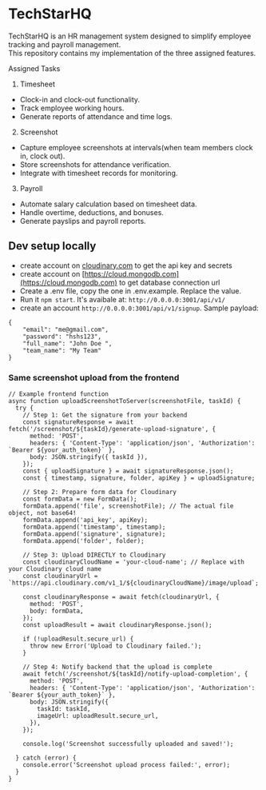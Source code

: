 # TechStarHQ

TechStarHQ is an HR management system designed to simplify employee tracking and payroll management.  
This repository contains my implementation of the three assigned features.  

 Assigned Tasks

1. Timesheet
- Clock-in and clock-out functionality.  
- Track employee working hours.  
- Generate reports of attendance and time logs.  

 2. Screenshot
- Capture employee screenshots at intervals(when team members clock in, clock out).  
- Store screenshots for attendance verification.  
- Integrate with timesheet records for monitoring.  

 3. Payroll
- Automate salary calculation based on timesheet data.  
- Handle overtime, deductions, and bonuses.  
- Generate payslips and payroll reports.  

## Dev setup locally
- create account on [cloudinary.com](https://cloudinary.com) to get the api key and secrets
- create account on [https://cloud.mongodb.com](https://cloud.mongodb.com) to get database connection url
- Create a .env file, copy the one in .env.example. Replace the value.
- Run it `npm start`. It's avaibale at: `http://0.0.0.0:3001/api/v1/`
- create an account `http://0.0.0.0:3001/api/v1/signup`.
Sample payload:
```
{
	"email": "me@gmail.com",
	"password": "hshs123",
	"full_name": "John Doe ",
	"team_name": "My Team"
}
```


### Same screenshot upload from the frontend
```
// Example frontend function
async function uploadScreenshotToServer(screenshotFile, taskId) {
  try {
    // Step 1: Get the signature from your backend
    const signatureResponse = await fetch('/screenshot/${taskId}/generate-upload-signature', {
      method: 'POST',
      headers: { 'Content-Type': 'application/json', 'Authorization': `Bearer ${your_auth_token}` },
      body: JSON.stringify({ taskId }),
    });
    const { uploadSignature } = await signatureResponse.json();
	const { timestamp, signature, folder, apiKey } = uploadSignature;

    // Step 2: Prepare form data for Cloudinary
    const formData = new FormData();
    formData.append('file', screenshotFile); // The actual file object, not base64!
    formData.append('api_key', apiKey);
    formData.append('timestamp', timestamp);
    formData.append('signature', signature);
    formData.append('folder', folder);

    // Step 3: Upload DIRECTLY to Cloudinary
    const cloudinaryCloudName = 'your-cloud-name'; // Replace with your Cloudinary cloud name
    const cloudinaryUrl = `https://api.cloudinary.com/v1_1/${cloudinaryCloudName}/image/upload`;
    
    const cloudinaryResponse = await fetch(cloudinaryUrl, {
      method: 'POST',
      body: formData,
    });
    const uploadResult = await cloudinaryResponse.json();

    if (!uploadResult.secure_url) {
      throw new Error('Upload to Cloudinary failed.');
    }

    // Step 4: Notify backend that the upload is complete
    await fetch('/screenshot/${taskId}/notify-upload-completion', {
      method: 'POST',
      headers: { 'Content-Type': 'application/json', 'Authorization': `Bearer ${your_auth_token}` },
      body: JSON.stringify({
        taskId: taskId,
        imageUrl: uploadResult.secure_url,
      }),
    });
    
    console.log('Screenshot successfully uploaded and saved!');

  } catch (error) {
    console.error('Screenshot upload process failed:', error);
  }
}
```
